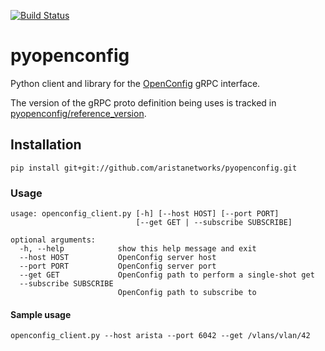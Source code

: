 [![Build Status](https://travis-ci.org/aristanetworks/pyopenconfig.svg?branch=master)](https://travis-ci.org/aristanetworks/pyopenconfig)

# pyopenconfig

Python client and library for the [OpenConfig](http://openconfig.net) gRPC interface.

The version of the gRPC proto definition being uses is tracked in [pyopenconfig/reference_version](pyopenconfig/reference_version).

## Installation

```
pip install git+git://github.com/aristanetworks/pyopenconfig.git
```

### Usage
```
usage: openconfig_client.py [-h] [--host HOST] [--port PORT]
                            [--get GET | --subscribe SUBSCRIBE]

optional arguments:
  -h, --help            show this help message and exit
  --host HOST           OpenConfig server host
  --port PORT           OpenConfig server port
  --get GET             OpenConfig path to perform a single-shot get
  --subscribe SUBSCRIBE
                        OpenConfig path to subscribe to
```

#### Sample usage

```
openconfig_client.py --host arista --port 6042 --get /vlans/vlan/42
```
